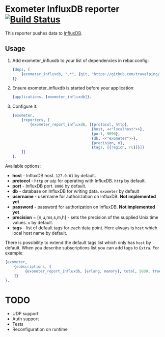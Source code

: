 # Exometer InfluxDB reporter [![Build Status](https://travis-ci.org/travelping/exometer_influxdb.svg)](https://travis-ci.org/travelping/exometer_influxdb)

This reporter pushes data to [InfluxDB](https://influxdb.com/index.html).

## Usage

1. Add exometer_influxdb to your list of dependencies in rebar.config:

    ```erlang
    {deps, [
        {exometer_influxdb, ".*", {git, "https://github.com/travelping/exometer_influxdb.git", "master"}}
    ]}.
    ```

2. Ensure exometer_influxdb is started before your application:

    ```erlang
    {applications, [exometer_influxdb]}.
    ```

3. Configure it:

    ```erlang
    {exometer, 
        {reporters, [
            {exometer_report_influxdb, [{protocol, http}, 
                                        {host, <<"localhost">>},
                                        {port, 9090},
                                        {db, <<"exometer">>},
                                        {precision, n},
                                        {tags, [{region, ru}]}]}
        ]}
    }.
    ```

Available options:

* __host__ - InfluxDB host. `127.0.01` by default.
* __protocol__ - `http` or `udp` for operating with InfluxDB. `http` by default.
* __port__ - InfluxDB port. `8086` by default.
* __db__ - database on InfluxDB for writing data. `exometer` by default
* __username__ - username for authorization on InfluxDB. __Not implemented yet__.
* __password__ - password for authorization on InfluxDB. __Not implemented yet__.
* __precision__ = [n,u,ms,s,m,h] - sets the precision of the supplied Unix time values. `u` by default.
* __tags__ - list of default tags for each data point. Here always is `host` which local host name by default. 

There is possibility to extend the default tags list which only has `host` by default. 
When you describe subscriptions list you can add tags to `Extra`. For example:

```erlang
{exometer, 
    {subscriptions, [
         {exometer_report_influxdb, [erlang, memory], total, 5000, true, [{tag, <<"value">>}]},
    ]}
}.

```

# TODO

* UDP support
* Auth support
* Tests 
* Reconfiguration on runtime
